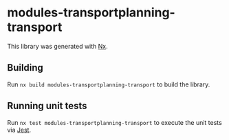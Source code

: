 # modules-transportplanning-transport

This library was generated with [Nx](https://nx.dev).

## Building

Run `nx build modules-transportplanning-transport` to build the library.

## Running unit tests

Run `nx test modules-transportplanning-transport` to execute the unit tests via [Jest](https://jestjs.io).
